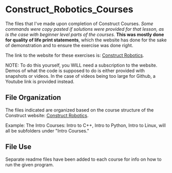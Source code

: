 # Construct_Robotics_Courses
The files that I've made upon completion of Construct Courses. *Some commands were copy pasted if solutions were provided for that lesson, as is the case with beginner level parts of the courses.* **This was mostly done for quality of life print statements**, which the website has done for the sake of demonstration and to ensure the exercise was done right.  

The link to the website for these exercises is: [Construct Robotics](https://app.theconstructsim.com/).

NOTE: To do this yourself, you WILL need a subscription to the website. Demos of what the code is supposed to do is either provided with snapshots or videos. In the case of videos being too large for Github, a Youtube link is provided instead.

## File Organization
The files indicated are organized based on the course structure of the Construct website: [Construct Robotics](https://app.theconstructsim.com/). 

Example: The Intro Courses: Intro to C++, Intro to Python, Intro to Linux, will all be subfolders under "Intro Courses."

## File Use
Separate readme files have been added to each course for info on how to run the given program.
